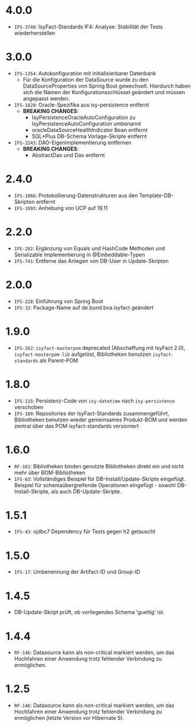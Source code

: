 # 4.0.0
- `IFS-3740`: IsyFact-Standards IF4: Analyse: Stabilität der Tests wiederherstellen

# 3.0.0
- `IFS-1354`: Autokonfiguration mit initialisierbarer Datenbank
    * Für die Konfiguration der DataSource wurde zu den DataSourceProperties von Spring Boot gewechselt. Hierdurch haben sich die Namen der Konfigurationsschlüssel geändert und müssen angepasst werden.
- `IFS-1820`: Oracle-Spezifika aus isy-persistence entfernt
  - **BREAKING CHANGES**:
    - IsyPersistenceOracleAutoConfiguration zu IsyPersistenceAutoConfiguration umbenannt
    - oracleDataSourceHealthIndicator Bean entfernt
    - SQL*Plus DB-Schema Vorlage-Skripte entfernt
- `IFS-2243`: DAO-Eigenimplementierung entfernen
  - **BREAKING CHANGES**:
    - AbstractDao und Dao entfernt
# 2.4.0
- `IFS-1066`: Protokollierung-Datenstrukturen aus den Template-DB-Skripten entfernt
- `IFS-1093`: Anhebung von UCP auf 19.11

# 2.2.0
- `IFE-202`: Ergänzung von Equals und HashCode Methoden und Serializable Implementierung in @Embeddable-Typen
- `IFS-741`: Entferne das Anlegen von DB-User in Update-Skripten

# 2.0.0
- `IFS-228`: Einführung von Spring Boot
- `IFS-32`: Package-Name auf de.bund.bva.isyfact geändert

# 1.9.0
- `IFS-262`: `isyfact-masterpom` deprecated (Abschaffung mit IsyFact 2.0), `isyfact-masterpom-lib` aufgelöst, Bibliotheken benutzen `isyfact-standards` als Parent-POM

# 1.8.0
- `IFS-115`: Persistenz-Code von `isy-datetime` nach `isy-persistence` verschoben
- `IFS-189`: Repositories der IsyFact-Standards zusammengeführt, Bibliotheken benutzen wieder gemeinsames Produkt-BOM und werden zentral über das POM isyfact-standards versioniert

# 1.6.0
- `RF-161`: Bibliotheken binden genutzte Bibliotheken direkt ein und nicht mehr über BOM-Bibliotheken
- `IFS-63`: Vollständiges Beispiel für DB-Install/Update-Skripte eingefügt. Beispiel für schemaübergreifende Operationen eingefügt - sowohl DB-Install-Skripte, als auch DB-Update-Skripte. 

# 1.5.1
- `IFS-43`: ojdbc7 Dependency für Tests gegen h2 getauscht

# 1.5.0
- `IFS-17`: Umbenennung der Artifact-ID und Group-ID

# 1.4.5
- DB-Update-Skript prüft, ob vorliegendes Schema 'gueltig' ist.

# 1.4.4
- `RF-146`: Datasource kann als non-critical markiert werden, um das Hochfahren einer Anwendung trotz fehlender Verbindung zu ermöglichen.

# 1.2.5
- `RF-146`: Datasource kann als non-critical markiert werden, um das Hochfahren einer Anwendung trotz fehlender Verbindung zu ermöglichen (letzte Version vor Hibernate 5).
